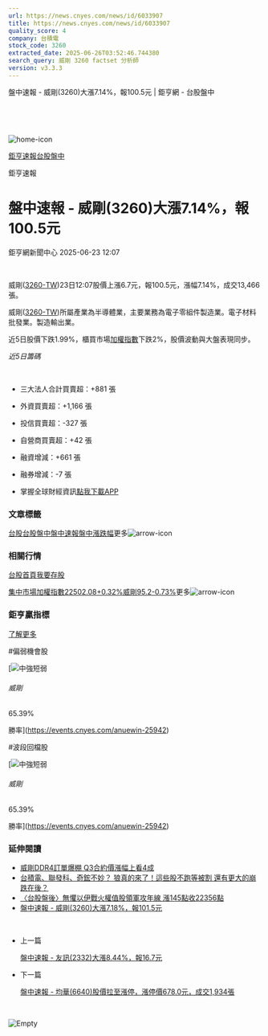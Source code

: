 ```yaml
---
url: https://news.cnyes.com/news/id/6033907
title: https://news.cnyes.com/news/id/6033907
quality_score: 4
company: 台積電
stock_code: 3260
extracted_date: 2025-06-26T03:52:46.744380
search_query: 威剛 3260 factset 分析師
version: v3.3.3
---
```


盤中速報 - 威剛(3260)大漲7.14%，報100.5元 | 鉅亨網 - 台股盤中

‌

‌

![home-icon](/assets/icons/breadCrumb/symbol-icon-home.svg)

[鉅亨速報](/news/cat/anue_live)[台股盤中](/news/cat/tw_live)

鉅亨速報

# 盤中速報 - 威剛(3260)大漲7.14%，報100.5元

鉅亨網新聞中心 2025-06-23 12:07

‌

威剛([3260-TW](https://www.cnyes.com/twstock/3260))23日12:07股價上漲6.7元，報100.5元，漲幅7.14%，成交13,466張。

威剛([3260-TW](https://www.cnyes.com/twstock/3260))所屬產業為半導體業，主要業務為電子零組件製造業。電子材料批發業。製造輸出業。

近5日股價下跌1.99%，櫃買市場[加權指數](https://invest.cnyes.com/index/TWS/TSE01)下跌2%，股價波動與大盤表現同步。

*近5日籌碼*

‌

* 三大法人合計買賣超：+881 張
* 外資買賣超：+1,166 張
* 投信買賣超：-327 張
* 自營商買賣超：+42 張
* 融資增減：+661 張
* 融券增減：-7 張

* 掌握全球財經資訊[點我下載APP](http://www.cnyes.com/app/?utm_source=mweb&utm_medium=HamMenuBanner&utm_campaign=fixed&utm_content=entr)

### 文章標籤

[台股](https://news.cnyes.com/tag/台股 "台股")[台股盤中](https://news.cnyes.com/tag/台股盤中 "台股盤中")[盤中速報](https://news.cnyes.com/tag/盤中速報 "盤中速報")[盤中漲跌幅](https://news.cnyes.com/tag/盤中漲跌幅 "盤中漲跌幅")更多![arrow-icon](/assets/icons/arrows/arrow-down.svg)

### 相關行情

[台股首頁](https://www.cnyes.com/twstock)[我要存股](https://supr.link/8OHaU)

[集中市場加權指數22502.08+0.32%](https://invest.cnyes.com/index/TWS/TSE01)[威剛95.2-0.73%](https://www.cnyes.com/twstock/3260)更多![arrow-icon](/assets/icons/arrows/arrow-down.svg)

### 鉅亨贏指標

[了解更多](https://events.cnyes.com/anuewin-25942)

#偏弱機會股

[![中強短弱](/assets/icons/win-indicator/long-to-short.svg)

###### 威剛

65.39%

勝率](https://events.cnyes.com/anuewin-25942)

#波段回檔股

[![中強短弱](/assets/icons/win-indicator/long-to-short.svg)

###### 威剛

65.39%

勝率](https://events.cnyes.com/anuewin-25942)

### 延伸閱讀

* [威剛DDR4訂單爆棚 Q3合約價漲幅上看4成](/news/id/6031647)
* [台積電、聯發科、奇鋐不妙？ 狼真的來了！這些股不跑等被割 還有更大的崩跌在後？](/news/id/6031143)
* [〈台股盤後〉無懼以伊戰火權值股領軍攻年線 漲145點收22356點](/news/id/6027861)
* [盤中速報 - 威剛(3260)大漲7.18%，報101.5元](/news/id/6027589)

‌

* 上一篇

  [盤中速報 - 友訊(2332)大漲8.44%，報16.7元](/news/id/6035168)
* 下一篇

  [盤中速報 - 均華(6640)股價拉至漲停，漲停價678.0元，成交1,934張](/news/id/6033711)

‌

![Empty](/assets/icons/skeleton/empty-image.svg)

‌